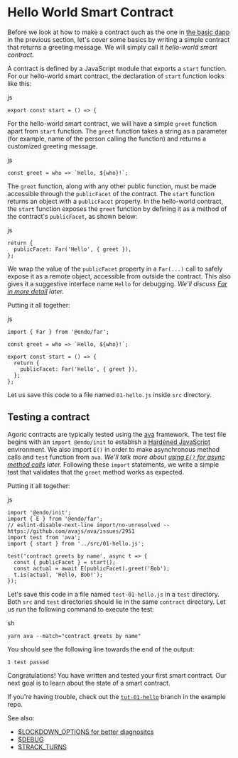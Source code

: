 

Hello World Smart Contract [​](#hello-world-smart-contract)
===========================================================

Before we look at how to make a contract such as the one in [the basic dapp](./../getting-started/) in the previous section, let's cover some basics by writing a simple contract that returns a greeting message. We will simply call it *hello-world smart contract*.

A contract is defined by a JavaScript module that exports a `start` function. For our hello-world smart contract, the declaration of `start` function looks like this:

js
```
export const start = () => {
```

For the hello-world smart contract, we will have a simple `greet` function apart from `start` function. The `greet` function takes a string as a parameter (for example, name of the person calling the function) and returns a customized greeting message.

js
```
const greet = who => `Hello, ${who}!`;
```

The `greet` function, along with any other public function, must be made accessible through the `publicFacet` of the contract. The `start` function returns an object with a `publicFacet` property. In the hello-world contract, the `start` function exposes the `greet` function by defining it as a method of the contract's `publicFacet`, as shown below:

js
```
return {
  publicFacet: Far('Hello', { greet }),
};
```

We wrap the value of the `publicFacet` property in a `Far(...)` call to safely expose it as a remote object, accessible from outside the contract. This also gives it a suggestive interface name `Hello` for debugging. *We'll discuss [Far in more detail](./../js-programming/far.html) later.*

Putting it all together:

js
```
import { Far } from '@endo/far';

const greet = who => `Hello, ${who}!`;

export const start = () => {
  return {
    publicFacet: Far('Hello', { greet }),
  };
};
```

Let us save this code to a file named `01-hello.js` inside `src` directory.

Testing a contract [​](#testing-a-contract)
-------------------------------------------

Agoric contracts are typically tested using the [ava](https://github.com/avajs/ava) framework. The test file begins with an `import @endo/init` to establish a [Hardened JavaScript](./../js-programming/hardened-js.html) environment. We also import `E()` in order to make asynchronous method calls and `test` function from `ava`. *We'll talk more about [using `E()` for async method calls](./../js-programming/eventual-send.html) later.* Following these `import` statements, we write a simple test that validates that the `greet` method works as expected.

Putting it all together:

js
```
import '@endo/init';
import { E } from '@endo/far';
// eslint-disable-next-line import/no-unresolved -- https://github.com/avajs/ava/issues/2951
import test from 'ava';
import { start } from '../src/01-hello.js';

test('contract greets by name', async t => {
  const { publicFacet } = start();
  const actual = await E(publicFacet).greet('Bob');
  t.is(actual, 'Hello, Bob!');
});
```

Let's save this code in a file named `test-01-hello.js` in a `test` directory. Both `src` and `test` directories should lie in the same `contract` directory. Let us run the following command to execute the test:

sh
```
yarn ava --match="contract greets by name"
```

You should see the following line towards the end of the output:

```
1 test passed
```

Congratulations! You have written and tested your first smart contract. Our next goal is to learn about the state of a smart contract.

If you're having trouble, check out the [`tut-01-hello`](https://github.com/Agoric/dapp-offer-up/tree/tut-01-hello) branch in the example repo.

See also:

* [$LOCKDOWN\_OPTIONS for better diagnositcs](https://github.com/Agoric/agoric-sdk/wiki/Developing-with-better-error-diagnostics)
* [$DEBUG](https://github.com/Agoric/agoric-sdk/blob/master/docs/env.md#debug)
* [$TRACK\_TURNS](https://github.com/Agoric/agoric-sdk/blob/master/docs/env.md#track_turns)
